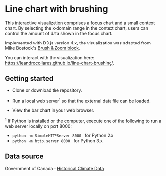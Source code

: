 # Line chart with brushing

This interactive visualization comprises a focus chart and a small context chart. By selecting the x-domain range in the context chart, users can control the amount of data shown in the focus chart. 

Implemented with D3.js version 4.x, the visualization was adapted from Mike Bostock's [Brush & Zoom block](https://bl.ocks.org/mbostock/34f08d5e11952a80609169b7917d4172).

You can interact with the visualization here: https://leandrocollares.github.io/line-chart-brushing/.

## Getting started

* Clone or download the repository. 

* Run a local web server<sup>1</sup> so that the external data file can be loaded.

* View the bar chart in your web browser.

<sup>1</sup> If Python is installed on the computer, execute one of the following to run a web server locally on port 8000: 

* ```python -m SimpleHTTPServer 8000 ``` for Python 2.x
* ```python -m http.server 8000 ``` for Python 3.x

## Data source

Government of Canada - [Historical Climate Data](http://climate.weather.gc.ca/historical_data/search_historic_data_stations_e.html?searchType=stnName&timeframe=1&txtStationName=VICTORIA+INTL+A&searchMethod=contains&optLimit=yearRange&StartYear=1840&EndYear=2017&Year=2017&Month=12&Day=21&selRowPerPage=25)
